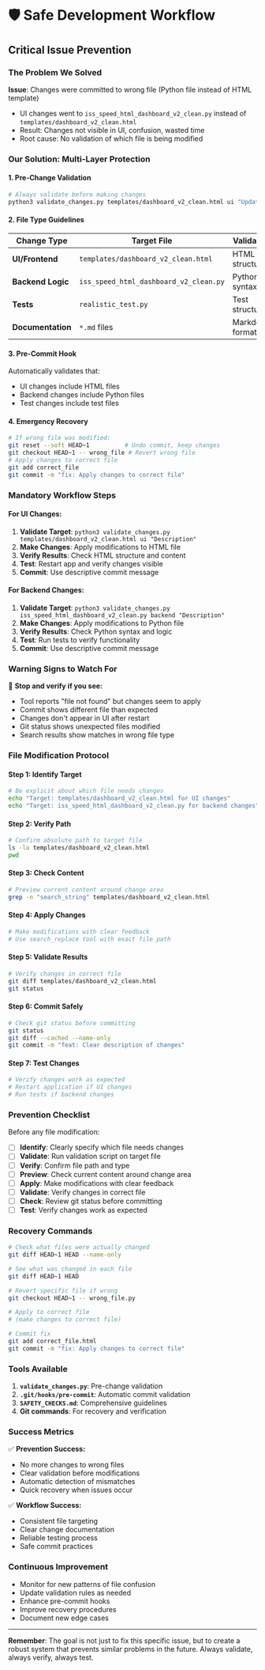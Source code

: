 # 🛡️ Safe Development Workflow

## Critical Issue Prevention

### The Problem We Solved
**Issue**: Changes were committed to wrong file (Python file instead of HTML template)
- UI changes went to `iss_speed_html_dashboard_v2_clean.py` instead of `templates/dashboard_v2_clean.html`
- Result: Changes not visible in UI, confusion, wasted time
- Root cause: No validation of which file is being modified

### Our Solution: Multi-Layer Protection

#### 1. **Pre-Change Validation**
```bash
# Always validate before making changes
python3 validate_changes.py templates/dashboard_v2_clean.html ui "Update filter descriptions"
```

#### 2. **File Type Guidelines**
| Change Type | Target File | Validation |
|-------------|-------------|------------|
| **UI/Frontend** | `templates/dashboard_v2_clean.html` | HTML structure |
| **Backend Logic** | `iss_speed_html_dashboard_v2_clean.py` | Python syntax |
| **Tests** | `realistic_test.py` | Test structure |
| **Documentation** | `*.md` files | Markdown format |

#### 3. **Pre-Commit Hook**
Automatically validates that:
- UI changes include HTML files
- Backend changes include Python files
- Test changes include test files

#### 4. **Emergency Recovery**
```bash
# If wrong file was modified:
git reset --soft HEAD~1          # Undo commit, keep changes
git checkout HEAD~1 -- wrong_file # Revert wrong file
# Apply changes to correct file
git add correct_file
git commit -m "fix: Apply changes to correct file"
```

### Mandatory Workflow Steps

#### For UI Changes:
1. **Validate Target**: `python3 validate_changes.py templates/dashboard_v2_clean.html ui "Description"`
2. **Make Changes**: Apply modifications to HTML file
3. **Verify Results**: Check HTML structure and content
4. **Test**: Restart app and verify changes visible
5. **Commit**: Use descriptive commit message

#### For Backend Changes:
1. **Validate Target**: `python3 validate_changes.py iss_speed_html_dashboard_v2_clean.py backend "Description"`
2. **Make Changes**: Apply modifications to Python file
3. **Verify Results**: Check Python syntax and logic
4. **Test**: Run tests to verify functionality
5. **Commit**: Use descriptive commit message

### Warning Signs to Watch For

🚨 **Stop and verify if you see:**
- Tool reports "file not found" but changes seem to apply
- Commit shows different file than expected
- Changes don't appear in UI after restart
- Git status shows unexpected files modified
- Search results show matches in wrong file type

### File Modification Protocol

#### Step 1: Identify Target
```bash
# Be explicit about which file needs changes
echo "Target: templates/dashboard_v2_clean.html for UI changes"
echo "Target: iss_speed_html_dashboard_v2_clean.py for backend changes"
```

#### Step 2: Verify Path
```bash
# Confirm absolute path to target file
ls -la templates/dashboard_v2_clean.html
pwd
```

#### Step 3: Check Content
```bash
# Preview current content around change area
grep -n "search_string" templates/dashboard_v2_clean.html
```

#### Step 4: Apply Changes
```bash
# Make modifications with clear feedback
# Use search_replace tool with exact file path
```

#### Step 5: Validate Results
```bash
# Verify changes in correct file
git diff templates/dashboard_v2_clean.html
git status
```

#### Step 6: Commit Safely
```bash
# Check git status before committing
git status
git diff --cached --name-only
git commit -m "feat: Clear description of changes"
```

#### Step 7: Test Changes
```bash
# Verify changes work as expected
# Restart application if UI changes
# Run tests if backend changes
```

### Prevention Checklist

Before any file modification:
- [ ] **Identify**: Clearly specify which file needs changes
- [ ] **Validate**: Run validation script on target file
- [ ] **Verify**: Confirm file path and type
- [ ] **Preview**: Check current content around change area
- [ ] **Apply**: Make modifications with clear feedback
- [ ] **Validate**: Verify changes in correct file
- [ ] **Check**: Review git status before committing
- [ ] **Test**: Verify changes work as expected

### Recovery Commands

```bash
# Check what files were actually changed
git diff HEAD~1 HEAD --name-only

# See what was changed in each file
git diff HEAD~1 HEAD

# Revert specific file if wrong
git checkout HEAD~1 -- wrong_file.py

# Apply to correct file
# (make changes to correct file)

# Commit fix
git add correct_file.html
git commit -m "fix: Apply changes to correct file"
```

### Tools Available

1. **`validate_changes.py`**: Pre-change validation
2. **`.git/hooks/pre-commit`**: Automatic commit validation
3. **`SAFETY_CHECKS.md`**: Comprehensive guidelines
4. **Git commands**: For recovery and verification

### Success Metrics

✅ **Prevention Success:**
- No more changes to wrong files
- Clear validation before modifications
- Automatic detection of mismatches
- Quick recovery when issues occur

✅ **Workflow Success:**
- Consistent file targeting
- Clear change documentation
- Reliable testing process
- Safe commit practices

### Continuous Improvement

- Monitor for new patterns of file confusion
- Update validation rules as needed
- Enhance pre-commit hooks
- Improve recovery procedures
- Document new edge cases

---

**Remember**: The goal is not just to fix this specific issue, but to create a robust system that prevents similar problems in the future. Always validate, always verify, always test.
